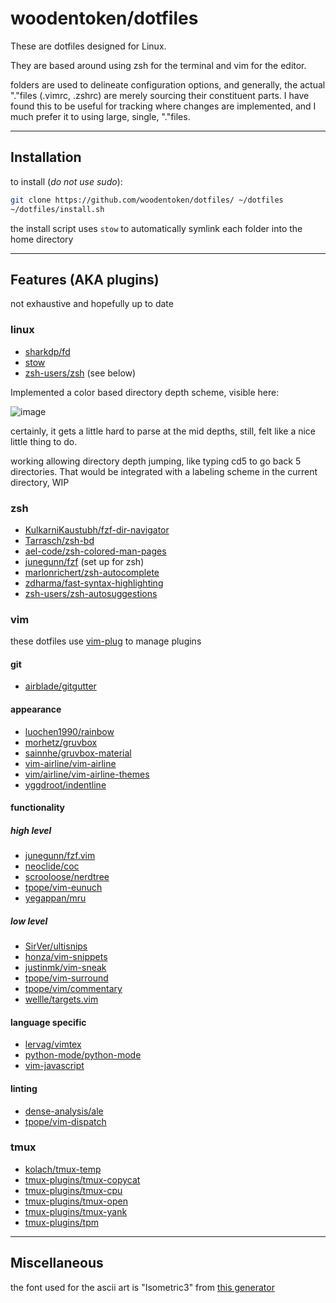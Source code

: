 # woodentoken/dotfiles

These are dotfiles designed for Linux.

They are based around using zsh for the terminal and vim for the editor.

folders are used to delineate configuration options, and generally, the actual
"."files (.vimrc, .zshrc) are merely sourcing their constituent parts. I have
found this to be useful for tracking where changes are implemented, and I much
prefer it to using large, single, "."files.

---

## Installation

to install (*do not use sudo*):

```bash
git clone https://github.com/woodentoken/dotfiles/ ~/dotfiles
~/dotfiles/install.sh
```

the install script uses `stow` to automatically symlink each folder into the
home directory

---

## Features (AKA plugins)

not exhaustive and hopefully up to date

### linux

- [sharkdp/fd](https://github.com/sharkdp/fd)
- [stow](https://www.gnu.org/software/stow/)
- [zsh-users/zsh](https://github.com/zsh-users/zsh) (see below)

Implemented a color based directory depth scheme, visible here:

![image](https://user-images.githubusercontent.com/43391485/230224167-7e7c1e2d-8a09-45d0-a1ee-fe0aee09f086.png)

certainly, it gets a little hard to parse at the mid depths, still,
felt like a nice little thing to do.

working allowing directory depth jumping, like typing cd5 to go back 5 directories.
That would be integrated with a labeling scheme in the current directory, WIP

### zsh

- [KulkarniKaustubh/fzf-dir-navigator](https://github.com/KulkarniKaustubh/fzf-dir-navigator)
- [Tarrasch/zsh-bd](https://github.com/Tarrasch/zsh-bd)
- [ael-code/zsh-colored-man-pages](https://github.com/ael-code/zsh-colored-man-pages)
- [junegunn/fzf](https://github.com/junegunn/fzf) (set up for zsh)
- [marlonrichert/zsh-autocomplete](https://github.com/marlonrichert/zsh-autocomplete)
- [zdharma/fast-syntax-highlighting](https://github.com/zdharma/fast-syntax-highlighting)
- [zsh-users/zsh-autosuggestions](https://github.com/zsh-users/zsh-autosuggestions)

### vim

these dotfiles use [vim-plug](https://github.com/junegunn/vim-plug) to manage plugins

#### git

- [airblade/gitgutter](https://github.com/airblade/vim-gitgutter)

#### appearance

- [luochen1990/rainbow](https://github.com/luochen1990/rainbow)
- [morhetz/gruvbox](https://github.com/morhetz/gruvbox)
- [sainnhe/gruvbox-material](https://github.com/sainnhe/gruvbox-material)
- [vim-airline/vim-airline](https://github.com/vim-airline/vim-airline)
- [vim/airline/vim-airline-themes](https://github.com/vim-airline/vim-airline-themes)
- [yggdroot/indentline](https://github.com/Yggdroot/indentLine)

#### functionality

##### high level

- [junegunn/fzf.vim](https://github.com/junegunn/fzf.vim)
- [neoclide/coc](https://github.com/neoclide/coc.nvim)
- [scrooloose/nerdtree](https://github.com/preservim/nerdtree)
- [tpope/vim-eunuch](https://github.com/tpope/vim-eunuch)
- [yegappan/mru](https://github.com/yegappan/mru)

##### low level

- [SirVer/ultisnips](https://github.com/SirVer/ultisnips)
- [honza/vim-snippets](https://github.com/honza/vim-snippets)
- [justinmk/vim-sneak](https://github.com/justinmk/vim-sneak)
- [tpope/vim-surround](https://github.com/tpope/vim-surround)
- [tpope/vim/commentary](https://github.com/tpope/vim-commentary)
- [wellle/targets.vim](https://github.com/wellle/targets.vim)

#### language specific

- [lervag/vimtex](https://github.com/lervag/vimtex)
- [python-mode/python-mode](https://github.com/python-mode/python-mode)
- [vim-javascript](https://github.com/pangloss/vim-javascript)

#### linting

- [dense-analysis/ale](https://github.com/dense-analysis/ale)
- [tpope/vim-dispatch](https://github.com/tpope/vim-dispatch)

### tmux

- [kolach/tmux-temp](https://github.com/kolach/tmux-temp)
- [tmux-plugins/tmux-copycat](https://github.com/tmux-plugins/tmux-copycat)
- [tmux-plugins/tmux-cpu](https://github.com/tmux-plugins/tmux-cpu)
- [tmux-plugins/tmux-open](https://github.com/tmux-plugins/tmux-open)
- [tmux-plugins/tmux-yank](https://github.com/tmux-plugins/tmux-yank)
- [tmux-plugins/tpm](https://github.com/tmux-plugins/tpm)

---

## Miscellaneous

the font used for the ascii art is "Isometric3" from [this generator](https://patorjk.com/software/taag/#p=display&v=0&f=Isometric3&t=zshrc)
